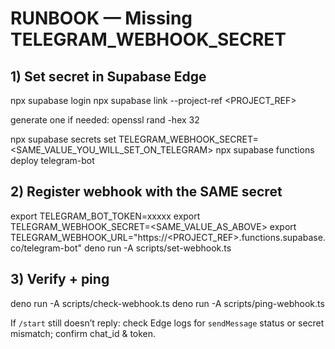 # RUNBOOK — Missing TELEGRAM_WEBHOOK_SECRET

## 1) Set secret in Supabase Edge

npx supabase login
npx supabase link --project-ref <PROJECT_REF>

generate one if needed: openssl rand -hex 32

npx supabase secrets set TELEGRAM_WEBHOOK_SECRET=<SAME_VALUE_YOU_WILL_SET_ON_TELEGRAM>
npx supabase functions deploy telegram-bot

## 2) Register webhook with the SAME secret

export TELEGRAM_BOT_TOKEN=xxxxx
export TELEGRAM_WEBHOOK_SECRET=<SAME_VALUE_AS_ABOVE>
export TELEGRAM_WEBHOOK_URL="https://<PROJECT_REF>.functions.supabase.co/telegram-bot"
deno run -A scripts/set-webhook.ts

## 3) Verify + ping

deno run -A scripts/check-webhook.ts
deno run -A scripts/ping-webhook.ts

If `/start` still doesn’t reply: check Edge logs for `sendMessage` status or secret mismatch; confirm chat_id & token.

